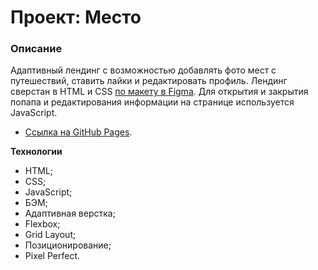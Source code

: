 # Проект: Место

### Описание
Адаптивный лендинг с возможностью добавлять фото мест с путешествий, ставить лайки и редактировать профиль. Лендинг сверстан в HTML и CSS [по макету в Figma](https://www.figma.com/file/2cn9N9jSkmxD84oJik7xL7/JavaScript.-Sprint-4?node-id=0%3A1). Для открытия и закрытия попапа и редактирования информации на странице используется JavaScript.

* [Ссылка на GitHub Pages](https://irinasfv.github.io/russian-travel/). 

**Технологии**
* HTML;
* CSS;
* JavaScript;
* БЭМ;
* Адаптивная верстка;
* Flexbox;
* Grid Layout;
* Позиционирование;
* Pixel Perfect.
